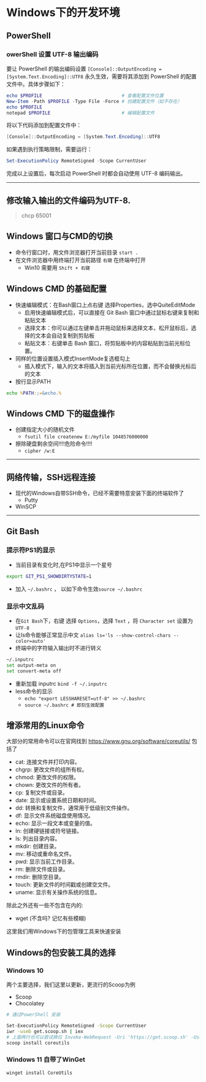 # Windows下的开发环境

## PowerShell 

### owerShell 设置 UTF-8 输出编码

要让 PowerShell 的输出编码设置 `[Console]::OutputEncoding = [System.Text.Encoding]::UTF8` 永久生效，需要将其添加到 PowerShell 的配置文件中。具体步骤如下：

```powershell
echo $PROFILE                             # 查看配置文件位置
New-Item -Path $PROFILE -Type File -Force # 创建配置文件（如不存在）
echo $PROFILE      
notepad $PROFILE                          # 编辑配置文件
```

将以下代码添加到配置文件中：
```powershell
[Console]::OutputEncoding = [System.Text.Encoding]::UTF8
```

如果遇到执行策略限制，需要运行：
```powershell
Set-ExecutionPolicy RemoteSigned -Scope CurrentUser
```

完成以上设置后，每次启动 PowerShell 时都会自动使用 UTF-8 编码输出。

--------------------------------------------------------------------------------
## 修改输入输出的文件编码为UTF-8.
> chcp 65001

## Windows 窗口与CMD的切换
- 命令行窗口时，用文件浏览器打开当前目录 `start .`
- 在文件浏览器中用终端打开当前路径 `右键` 在终端中打开
  - Win10 需要用 `Shift + 右键`
    
## Windows CMD 的基础配置

- 快速编辑模式：在Bash窗口上点右键 选择Properties，选中QuiteEditMode
  - 启用快速编辑模式后，可以直接在 Git Bash 窗口中通过鼠标右键来复制和粘贴文本
  - 选择文本：你可以通过左键单击并拖动鼠标来选择文本，松开鼠标后，选择的文本会自动复制到剪贴板
  - 粘贴文本：右键单击 Bash 窗口，将剪贴板中的内容粘贴到当前光标位置。
- 同样的位置设置插入模式InsertMode复选框勾上
  - 插入模式下，输入的文本将插入到当前光标所在位置，而不会替换光标后的文本
- 按行显示PATH
```cmd
echo %PATH:;=&echo.%
```

## Windows CMD 下的磁盘操作

- 创建指定大小的随机文件
  - ` fsutil file createnew E:/myfile 1048576000000 `
- 擦除硬盘剩余空间!!!!危险命令!!!!
  - ` cipher /w:E `

--------------------------------------------------------------------------------

## 网络传输，SSH远程连接
- 现代的Windows自带SSH命令，已经不需要特意安装下面的终端软件了
  - Putty
- WinSCP

--------------------------------------------------------------------------------

## Git Bash 

### 提示符PS1的显示

- 当前目录有变化时,在PS1中显示一个星号
```bash
export GIT_PS1_SHOWDIRTYSTATE=1
```
  - 加入 `~/.bashrc` ， 以如下命令生效`source ~/.bashrc`
### 显示中文乱码
- 在`Git Bash`下，右键 选择 `Options`，选择 `Text` ，将 `Character set` 设置为 `UTF-8`
- 让ls命令能够正常显示中文 `alias ls='ls --show-control-chars --color=auto' `
- 终端中的字符输入输出时不进行转义
```bash
~/.inputrc
set output-meta on
set convert-meta off
```
  - 重新加载 inputrc `bind -f ~/.inputrc`
- less命令的显示
  - ` echo "export LESSHARESET=utf-8" >> ~/.bashrc `
  - ` source ~/.bashrc # 即刻生效配置 `

## 增添常用的Linux命令

大部分的常用命令可以在官网找到 https://www.gnu.org/software/coreutils/ 包括了
- cat: 连接文件并打印内容。
- chgrp: 更改文件的组所有权。
- chmod: 更改文件的权限。
- chown: 更改文件的所有者。
- cp: 复制文件或目录。
- date: 显示或设置系统日期和时间。
- dd: 转换和复制文件，通常用于低级别文件操作。
- df: 显示文件系统磁盘使用情况。
- echo: 显示一段文本或变量的值。
- ln: 创建硬链接或符号链接。
- ls: 列出目录内容。
- mkdir: 创建目录。
- mv: 移动或重命名文件。
- pwd: 显示当前工作目录。
- rm: 删除文件或目录。
- rmdir: 删除空目录。
- touch: 更新文件的时间戳或创建空文件。
- uname: 显示有关操作系统的信息。

除此之外还有一些不包含在内的:
- wget (不含吗? 记忆有些模糊)

这里我们用Windows下的包管理工具来快速安装

## Windows的包安装工具的选择

### Windows 10 

两个主要选择，我们这里以更新，更流行的Scoop为例
- Scoop 
- Chocolatey

```bash
# 通过PowerShell 安装

Set-ExecutionPolicy RemoteSigned -Scope CurrentUser
iwr -useb get.scoop.sh | iex
# 上面两行也可以尝试换位 Invoke-WebRequest -Uri 'https://get.scoop.sh' -UseBasicParsing | Iex
scoop install coreutils
```  

### Windows 11 自带了WinGet
```
winget install CoreUtils
```
